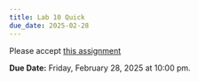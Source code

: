 ```yaml
---
title: Lab 10 Quick
due_date: 2025-02-28
---
```



Please accept [this assignment](https://classroom.github.com/a/P3SDXzsD)

**Due Date:** Friday, February 28, 2025 at 10:00 pm.
